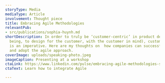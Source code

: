 ```yaml
---
storyType: Media
mediaType: Article
involvement: Thought piece
title: Embracing Agile Methodologies
relevantPub:
- src/publications/sophia-huynh.md
shortDescription: In order to truly be ‘customer-centric’ in product development (that
  being, to design for the customer, with the customer in mind), customer validation
  is an imperative. Here are my thoughts on  how companies can successfully embrace
  and adopt the agile approach.
coverImage: uploads/speaking-photo.jpeg
imageCaption: Presenting at a workshop
ctaLink: https://www.linkedin.com/pulse/embracing-agile-methodologies-sophia-huynh/
ctaText: Learn how to integrate Agile

---
```


